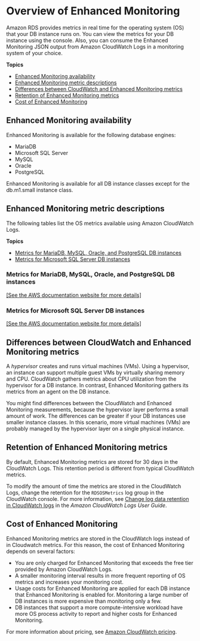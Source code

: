 # Overview of Enhanced Monitoring<a name="USER_Monitoring.OS.overview"></a>

Amazon RDS provides metrics in real time for the operating system \(OS\) that your DB instance runs on\. You can view the metrics for your DB instance using the console\. Also, you can consume the Enhanced Monitoring JSON output from Amazon CloudWatch Logs in a monitoring system of your choice\.

**Topics**
+ [Enhanced Monitoring availability](#USER_Monitoring.OS.Availability)
+ [Enhanced Monitoring metric descriptions](#USER_Monitoring-Available-OS-Metrics)
+ [Differences between CloudWatch and Enhanced Monitoring metrics](#USER_Monitoring.OS.CloudWatchComparison)
+ [Retention of Enhanced Monitoring metrics](#USER_Monitoring.OS.retention)
+ [Cost of Enhanced Monitoring](#USER_Monitoring.OS.cost)

## Enhanced Monitoring availability<a name="USER_Monitoring.OS.Availability"></a>

Enhanced Monitoring is available for the following database engines:
+ MariaDB
+ Microsoft SQL Server
+ MySQL
+ Oracle
+ PostgreSQL

Enhanced Monitoring is available for all DB instance classes except for the db\.m1\.small instance class\. 

## Enhanced Monitoring metric descriptions<a name="USER_Monitoring-Available-OS-Metrics"></a>

The following tables list the OS metrics available using Amazon CloudWatch Logs\.

**Topics**
+ [Metrics for MariaDB, MySQL, Oracle, and PostgreSQL DB instances](#USER_Monitoring-Available-OS-Metrics-RDS)
+ [Metrics for Microsoft SQL Server DB instances](#USER_Monitoring-Available-OS-Metrics-RDS.SQLServer)

### Metrics for MariaDB, MySQL, Oracle, and PostgreSQL DB instances<a name="USER_Monitoring-Available-OS-Metrics-RDS"></a>

<a name="cloudwatch-os-metrics"></a>[\[See the AWS documentation website for more details\]](http://docs.aws.amazon.com/AmazonRDS/latest/UserGuide/USER_Monitoring.OS.overview.html)

### Metrics for Microsoft SQL Server DB instances<a name="USER_Monitoring-Available-OS-Metrics-RDS.SQLServer"></a>

<a name="cloudwatch-sql-server-metrics"></a>[\[See the AWS documentation website for more details\]](http://docs.aws.amazon.com/AmazonRDS/latest/UserGuide/USER_Monitoring.OS.overview.html)

## Differences between CloudWatch and Enhanced Monitoring metrics<a name="USER_Monitoring.OS.CloudWatchComparison"></a>

A *hypervisor* creates and runs virtual machines \(VMs\)\. Using a hypervisor, an instance can support multiple guest VMs by virtually sharing memory and CPU\. CloudWatch gathers metrics about CPU utilization from the hypervisor for a DB instance\. In contrast, Enhanced Monitoring gathers its metrics from an agent on the DB instance\.

You might find differences between the CloudWatch and Enhanced Monitoring measurements, because the hypervisor layer performs a small amount of work\. The differences can be greater if your DB instances use smaller instance classes\. In this scenario, more virtual machines \(VMs\) are probably managed by the hypervisor layer on a single physical instance\.

## Retention of Enhanced Monitoring metrics<a name="USER_Monitoring.OS.retention"></a>

By default, Enhanced Monitoring metrics are stored for 30 days in the CloudWatch Logs\. This retention period is different from typical CloudWatch metrics\.

To modify the amount of time the metrics are stored in the CloudWatch Logs, change the retention for the `RDSOSMetrics` log group in the CloudWatch console\. For more information, see [Change log data retention in CloudWatch logs](https://docs.aws.amazon.com/AmazonCloudWatch/latest/logs/Working-with-log-groups-and-streams.html#SettingLogRetention) in the *Amazon CloudWatch Logs User Guide*\.

## Cost of Enhanced Monitoring<a name="USER_Monitoring.OS.cost"></a>

Enhanced Monitoring metrics are stored in the CloudWatch logs instead of in Cloudwatch metrics\. For this reason, the cost of Enhanced Monitoring depends on several factors:
+ You are only charged for Enhanced Monitoring that exceeds the free tier provided by Amazon CloudWatch Logs\. 
+ A smaller monitoring interval results in more frequent reporting of OS metrics and increases your monitoring cost\. 
+ Usage costs for Enhanced Monitoring are applied for each DB instance that Enhanced Monitoring is enabled for\. Monitoring a large number of DB instances is more expensive than monitoring only a few\.
+ DB instances that support a more compute\-intensive workload have more OS process activity to report and higher costs for Enhanced Monitoring\.

For more information about pricing, see [Amazon CloudWatch pricing](https://aws.amazon.com/cloudwatch/pricing/)\.